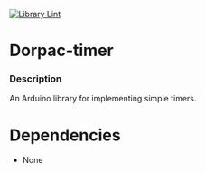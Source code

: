 [![Library Lint](https://github.com/serenewaffles/Dorpac-timer/actions/workflows/arduino-lint.yaml/badge.svg)](https://github.com/serenewaffles/Dorpac-timer/actions/workflows/arduino-lint.yaml)
# Dorpac-timer

### Description

An Arduino library for implementing simple timers.

# Dependencies
 * None
